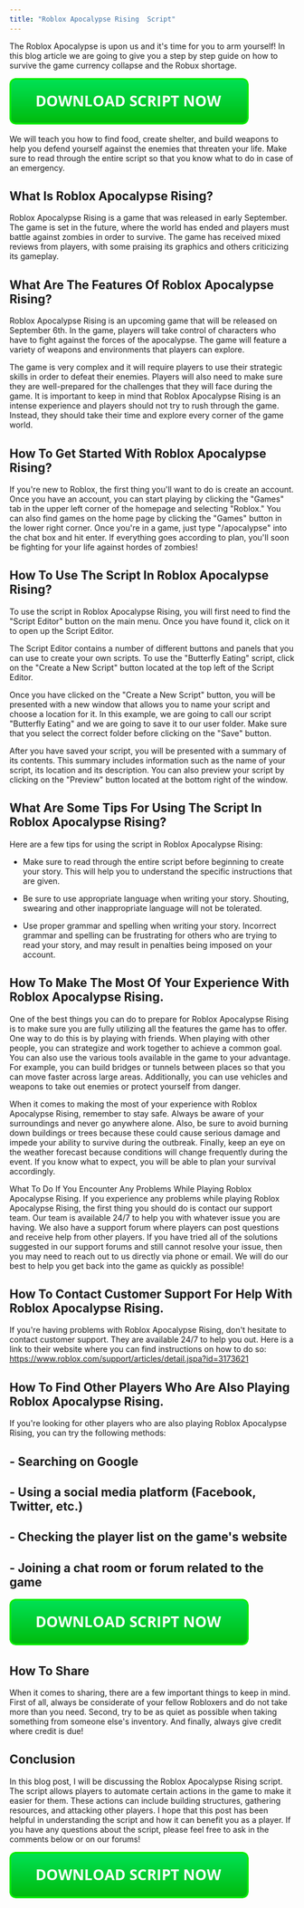 ```yaml
---
title: "Roblox Apocalypse Rising  Script"
---
```


The Roblox Apocalypse is upon us and it's time for you to arm yourself! In this blog article we are going to give you a step by step guide on how to survive the game currency collapse and the Robux shortage.

[![script button](https://github.com/robloxpaste/robloxpaste.github.io/blob/main/script_button.png?raw=true)](https://rbxpaste.com/latest-script)


We will teach you how to find food, create shelter, and build weapons to help you defend yourself against the enemies that threaten your life. Make sure to read through the entire script so that you know what to do in case of an emergency.

## What Is Roblox Apocalypse Rising?

Roblox Apocalypse Rising is a game that was released in early September. The game is set in the future, where the world has ended and players must battle against zombies in order to survive. The game has received mixed reviews from players, with some praising its graphics and others criticizing its gameplay.

## What Are The Features Of Roblox Apocalypse Rising?

Roblox Apocalypse Rising is an upcoming game that will be released on September 6th. In the game, players will take control of characters who have to fight against the forces of the apocalypse. The game will feature a variety of weapons and environments that players can explore.

The game is very complex and it will require players to use their strategic skills in order to defeat their enemies. Players will also need to make sure they are well-prepared for the challenges that they will face during the game. It is important to keep in mind that Roblox Apocalypse Rising is an intense experience and players should not try to rush through the game. Instead, they should take their time and explore every corner of the game world.

## How To Get Started With Roblox Apocalypse Rising?

If you're new to Roblox, the first thing you'll want to do is create an account. Once you have an account, you can start playing by clicking the "Games" tab in the upper left corner of the homepage and selecting "Roblox." You can also find games on the home page by clicking the "Games" button in the lower right corner. 
Once you're in a game, just type "/apocalypse" into the chat box and hit enter. If everything goes according to plan, you'll soon be fighting for your life against hordes of zombies!

## How To Use The Script In Roblox Apocalypse Rising?

To use the script in Roblox Apocalypse Rising, you will first need to find the "Script Editor" button on the main menu. Once you have found it, click on it to open up the Script Editor.

The Script Editor contains a number of different buttons and panels that you can use to create your own scripts. To use the "Butterfly Eating" script, click on the "Create a New Script" button located at the top left of the Script Editor.

Once you have clicked on the "Create a New Script" button, you will be presented with a new window that allows you to name your script and choose a location for it. In this example, we are going to call our script "Butterfly Eating" and we are going to save it to our user folder. Make sure that you select the correct folder before clicking on the "Save" button.

After you have saved your script, you will be presented with a summary of its contents. This summary includes information such as the name of your script, its location and its description. You can also preview your script by clicking on the "Preview" button located at the bottom right of the window.

## What Are Some Tips For Using The Script In Roblox Apocalypse Rising?


Here are a few tips for using the script in Roblox Apocalypse Rising:


- Make sure to read through the entire script before beginning to create your story. This will help you to understand the specific instructions that are given.

- Be sure to use appropriate language when writing your story. Shouting, swearing and other inappropriate language will not be tolerated.

- Use proper grammar and spelling when writing your story. Incorrect grammar and spelling can be frustrating for others who are trying to read your story, and may result in penalties being imposed on your account.

## How To Make The Most Of Your Experience With Roblox Apocalypse Rising.
One of the best things you can do to prepare for Roblox Apocalypse Rising is to make sure you are fully utilizing all the features the game has to offer. One way to do this is by playing with friends. When playing with other people, you can strategize and work together to achieve a common goal. You can also use the various tools available in the game to your advantage. For example, you can build bridges or tunnels between places so that you can move faster across large areas. Additionally, you can use vehicles and weapons to take out enemies or protect yourself from danger.

When it comes to making the most of your experience with Roblox Apocalypse Rising, remember to stay safe. Always be aware of your surroundings and never go anywhere alone. Also, be sure to avoid burning down buildings or trees because these could cause serious damage and impede your ability to survive during the outbreak. Finally, keep an eye on the weather forecast because conditions will change frequently during the event. If you know what to expect, you will be able to plan your survival accordingly.

What To Do If You Encounter Any Problems While Playing Roblox Apocalypse Rising.
If you experience any problems while playing Roblox Apocalypse Rising, the first thing you should do is contact our support team. Our team is available 24/7 to help you with whatever issue you are having. We also have a support forum where players can post questions and receive help from other players. If you have tried all of the solutions suggested in our support forums and still cannot resolve your issue, then you may need to reach out to us directly via phone or email. We will do our best to help you get back into the game as quickly as possible!

## How To Contact Customer Support For Help With Roblox Apocalypse Rising.
If you're having problems with Roblox Apocalypse Rising, don't hesitate to contact customer support. They are available 24/7 to help you out. Here is a link to their website where you can find instructions on how to do so:
https://www.roblox.com/support/articles/detail.jspa?id=3173621

## How To Find Other Players Who Are Also Playing Roblox Apocalypse Rising.
If you're looking for other players who are also playing Roblox Apocalypse Rising, you can try the following methods:
##  - Searching on Google
##  - Using a social media platform (Facebook, Twitter, etc.)
##  - Checking the player list on the game's website
##  - Joining a chat room or forum related to the game

[![script button](https://github.com/robloxpaste/robloxpaste.github.io/blob/main/script_button.png?raw=true)](https://rbxpaste.com/latest-script)

## How To Share

When it comes to sharing, there are a few important things to keep in mind. First of all, always be considerate of your fellow Robloxers and do not take more than you need. Second, try to be as quiet as possible when taking something from someone else's inventory. And finally, always give credit where credit is due!

## Conclusion
In this blog post, I will be discussing the Roblox Apocalypse Rising script. The script allows players to automate certain actions in the game to make it easier for them. These actions can include building structures, gathering resources, and attacking other players. I hope that this post has been helpful in understanding the script and how it can benefit you as a player. If you have any questions about the script, please feel free to ask in the comments below or on our forums!

[![script button](https://github.com/robloxpaste/robloxpaste.github.io/blob/main/script_button.png?raw=true)](https://rbxpaste.com/latest-script)